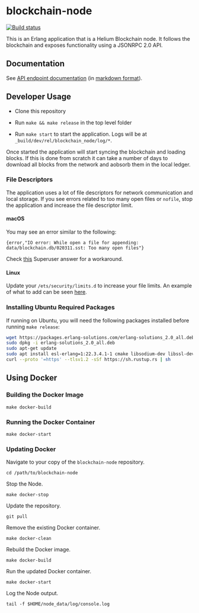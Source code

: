 # blockchain-node

[![Build status](https://badge.buildkite.com/8f80e5ba2dd64290fb11c5126477a023b0ea75d35f08783085.svg?branch=master)](https://buildkite.com/helium/blockchain-node)

This is an Erlang application that is a Helium Blockchain node. It
follows the blockchain and exposes functionality using a JSONRPC 2.0 API.

## Documentation

See [API endpoint
documentation](https://helium.github.io/blockchain-node/blockchain_node-reference.html)
(in [markdown format](docs/blockchain_node-reference.md)).

## Developer Usage

* Clone this repository

* Run `make && make release` in the top level folder

* Run `make start` to start the application. Logs will be at
  `_build/dev/rel/blockchain_node/log/*`.

Once started the application will start syncing the blockchain and
loading blocks. If this is done from scratch it can take a number of
days to download all blocks from the network and aobsorb them in the
local ledger.

### File Descriptors

The application uses a lot of file descriptors for network
communication and local storage. If you see errors related to too many
open files or `nofile`, stop the application and increase the file
descriptor limit.

#### macOS

You may see an error similar to the following:

`{error,"IO error: While open a file for appending: data/blockchain.db/020311.sst: Too many open files"}`

Check [this](https://superuser.com/a/443168) Superuser answer for a workaround.

#### Linux

Update your `/ets/security/limits.d` to increase your file limits. An
example of what to add can be seen
[here](https://github.com/helium/blockchain-node/blob/master/.buildkite/config/blockchain_limits.conf).


### Installing Ubuntu Required Packages

If running on Ubuntu, you will need the following packages installed
before running `make release`:

```bash
wget https://packages.erlang-solutions.com/erlang-solutions_2.0_all.deb
sudo dpkg -i erlang-solutions_2.0_all.deb
sudo apt-get update
sudo apt install esl-erlang=1:22.3.4.1-1 cmake libsodium-dev libssl-dev build-essential
curl --proto '=https' --tlsv1.2 -sSf https://sh.rustup.rs | sh
```
## Using Docker

### Building the Docker Image

`make docker-build`

### Running the Docker Container

`make docker-start`

### Updating Docker

Navigate to your copy of the `blockchain-node` repository.

`cd /path/to/blockchain-node`

Stop the Node.

`make docker-stop`

Update the repository.

`git pull`

Remove the existing Docker container.

`make docker-clean`

Rebuild the Docker image.

`make docker-build`

Run the updated Docker container.

`make docker-start`

Log the Node output.

`tail -f $HOME/node_data/log/console.log`
